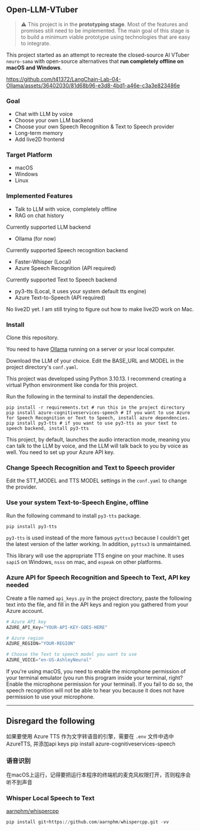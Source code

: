 ## Open-LLM-VTuber

> :warning: This project is in the **prototyping stage**. Most of the features and promises still need to be implemented. The main goal of this stage is to build a minimum viable prototype using technologies that are easy to integrate.

This project started as an attempt to recreate the closed-source AI VTuber `neuro-sama` with open-source alternatives that **run completely offline on macOS and Windows**.

https://github.com/t41372/LangChain-Lab-04-Ollama/assets/36402030/81d68b96-e3d8-4bd1-a46e-c3a3e823486e

### Goal
- Chat with LLM by voice
- Choose your own LLM backend
- Choose your own Speech Recognition & Text to Speech provider
- Long-term memory
- Add live2D frontend

### Target Platform
- macOS
- Windows
- Linux



### Implemented Features

- Talk to LLM with voice, completely offline
- RAG on chat history

Currently supported LLM backend
- Ollama (for now)

Currently supported Speech recognition backend
- Faster-Whisper (Local)
- Azure Speech Recognition (API required)

Currently supported Text to Speech backend
- py3-tts (Local, it uses your system default tts engine)
- Azure Text-to-Speech (API required)

No live2D yet. I am still trying to figure out how to make live2D work on Mac.



### Install

Clone this repository.

You need to have [Ollama](https://github.com/jmorganca/ollama) running on a server or your local computer.

Download the LLM of your choice. Edit the BASE_URL and MODEL in the project directory's `conf.yaml`.


This project was developed using Python 3.10.13. I recommend creating a virtual Python environment like conda for this project. 

Run the following in the terminal to install the dependencies.

~~~shell
pip install -r requirements.txt # run this in the project directory
pip install azure-cognitiveservices-speech # If you want to use Azure for Speech Recognition or Text to Speech, install azure dependencies.
pip install py3-tts # if you want to use py3-tts as your text to speech backend, install py3-tts
~~~

This project, by default, launches the audio interaction mode, meaning you can talk to the LLM by voice, and the LLM will talk back to you by voice as well. You need to set up your Azure API key.

### Change Speech Recognition and Text to Speech provider
Edit the STT_MODEL and TTS MODEL settings in the `conf.yaml` to change the provider.

### Use your system Text-to-Speech Engine, offline
Run the following command to install `py3-tts` package.
~~~sh
pip install py3-tts
~~~
`py3-tts` is used instead of the more famous `pyttsx3` because I couldn't get the latest version of the latter working.
In addition, `pyttsx3` is unmaintained.

This library will use the appropriate TTS engine on your machine. It uses `sapi5` on Windows, `nsss` on mac, and `espeak` on other platforms.

### Azure API for Speech Recognition and Speech to Text, API key needed

Create a file named `api_keys.py` in the project directory, paste the following text into the file, and fill in the API keys and region you gathered from your Azure account.

~~~python
# Azure API key
AZURE_API_Key="YOUR-API-KEY-GOES-HERE"

# Azure region
AZURE_REGION="YOUR-REGION"

# Choose the Text to speech model you want to use
AZURE_VOICE="en-US-AshleyNeural"
~~~



If you're using macOS, you need to enable the microphone permission of your terminal emulator (you run this program inside your terminal, right? Enable the microphone permission for your terminal). If you fail to do so, the speech recognition will not be able to hear you because it does not have permission to use your microphone.







---







## Disregard the following



如果要使用 Azure TTS 作为文字转语音的引擎，需要在 `.env` 文件中选中 AzureTTS, 并添加api keys
pip install azure-cognitiveservices-speech








### 语音识别
在macOS上运行，记得要把运行本程序的终端机的麦克风权限打开，否则程序会听不到声音


### Whisper Local Speech to Text

[aarnphm/whispercpp](https://github.com/aarnphm/whispercpp)
~~~python
pip install git+https://github.com/aarnphm/whispercpp.git -vv
~~~

